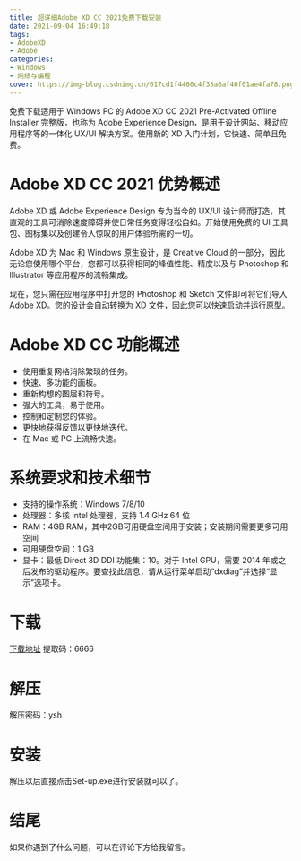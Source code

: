 ```yaml
---
title: 超详细Adobe XD CC 2021免费下载安装
date: 2021-09-04 16:49:18
tags:
- AdobeXD
- Adobe
categories: 
- Windows
- 网络与编程
cover: https://img-blog.csdnimg.cn/017cd1f4400c4f33a6af40f01ae4fa78.png
---
```


免费下载适用于 Windows PC 的 Adob​​e XD CC 2021 Pre-Activated Offline Installer 完整版，也称为 Adob​​e Experience Design，是用于设计网站、移动应用程序等的一体化 UX/UI 解决方案。使用新的 XD 入门计划，它快速、简单且免费。

# Adobe XD CC 2021 优势概述
Adobe XD 或 Adob​​e Experience Design 专为当今的 UX/UI 设计师而打造，其直观的工具可消除速度障碍并使日常任务变得轻松自如。开始使用免费的 UI 工具包、图标集以及创建令人惊叹的用户体验所需的一切。

Adobe XD 为 Mac 和 Windows 原生设计，是 Creative Cloud 的一部分，因此无论您使用哪个平台，您都可以获得相同的峰值性能、精度以及与 Photoshop 和 Illustrator 等应用程序的流畅集成。

现在，您只需在应用程序中打开您的 Photoshop 和 Sketch 文件即可将它们导入 Adob​​e XD。您的设计会自动转换为 XD 文件，因此您可以快速启动并运行原型。

# Adobe XD CC 功能概述
- 使用重复网格消除繁琐的任务。
- 快速、多功能的画板。
- 重新构想的图层和符号。
- 强大的工具，易于使用。
- 控制和定制您的体验。
- 更快地获得反馈以更快地迭代。
- 在 Mac 或 PC 上流畅快速。

# 系统要求和技术细节
- 支持的操作系统：Windows 7/8/10
- 处理器：多核 Intel 处理器，支持 1.4 GHz 64 位
- RAM：4GB RAM，其中2GB可用硬盘空间用于安装；安装期间需要更多可用空间
- 可用硬盘空间：1 GB
- 显卡：最低 Direct 3D DDI 功能集：10。对于 Intel GPU，需要 2014 年或之后发布的驱动程序。要查找此信息，请从运行菜单启动“dxdiag”并选择“显示”选项卡。

# 下载
[下载地址](https://pan.baidu.com/s/1kde9xDdt3SK0yXwwc_8kEA)
提取码：6666

# 解压
解压密码：ysh

# 安装
解压以后直接点击Set-up.exe进行安装就可以了。

# 结尾
如果你遇到了什么问题，可以在评论下方给我留言。



